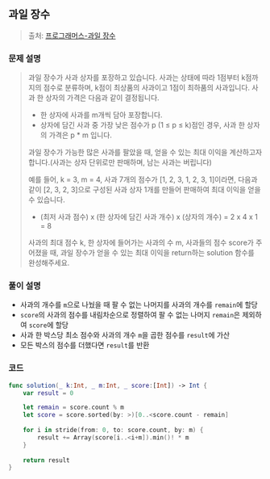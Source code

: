## 과일 장수

> 출처: [프로그래머스-과일 장수](https://school.programmers.co.kr/learn/courses/30/lessons/135808)

### 문제 설명
> 과일 장수가 사과 상자를 포장하고 있습니다. 사과는 상태에 따라 1점부터 k점까지의 점수로 분류하며, k점이 최상품의 사과이고 1점이 최하품의 사과입니다. 사과 한 상자의 가격은 다음과 같이 결정됩니다.
> 
> - 한 상자에 사과를 m개씩 담아 포장합니다.
> - 상자에 담긴 사과 중 가장 낮은 점수가 p (1 ≤ p ≤ k)점인 경우, 사과 한 상자의 가격은 p * m 입니다.
> 
> 과일 장수가 가능한 많은 사과를 팔았을 때, 얻을 수 있는 최대 이익을 계산하고자 합니다.(사과는 상자 단위로만 판매하며, 남는 사과는 버립니다)
> 
> 예를 들어, k = 3, m = 4, 사과 7개의 점수가 [1, 2, 3, 1, 2, 3, 1]이라면, 다음과 같이 [2, 3, 2, 3]으로 구성된 사과 상자 1개를 만들어 판매하여 최대 이익을 얻을 수 있습니다.
> - (최저 사과 점수) x (한 상자에 담긴 사과 개수) x (상자의 개수) = 2 x 4 x 1 = 8
> 
> 사과의 최대 점수 k, 한 상자에 들어가는 사과의 수 m, 사과들의 점수 score가 주어졌을 때, 과일 장수가 얻을 수 있는 최대 이익을 return하는 solution 함수를 완성해주세요.

### 풀이 설명
- 사과의 개수를 `m`으로 나눴을 때 팔 수 없는 나머지를 사과의 개수를 `remain`에 할당
- `score`의 사과의 점수를 내림차순으로 정렬하여 팔 수 없는 나머지 `remain`은 제외하여 `score`에 할당
- 사과 한 박스당 최소 점수와 사과의 개수 `m`을 곱한 점수를 `result`에 가산
- 모든 박스의 점수를 더했다면 `result`를 반환

### 코드
```swift
func solution(_ k:Int, _ m:Int, _ score:[Int]) -> Int {
    var result = 0

    let remain = score.count % m
    let score = score.sorted(by: >)[0..<score.count - remain]
    
    for i in stride(from: 0, to: score.count, by: m) {
        result += Array(score[i..<i+m]).min()! * m
    }
    
    return result
}
```
